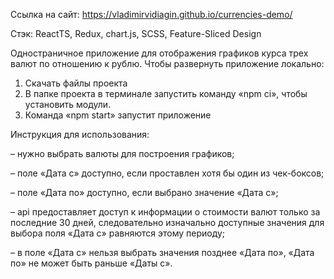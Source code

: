 Ссылка на сайт: https://vladimirvidiagin.github.io/currencies-demo/

Стэк: ReactTS, Redux, chart.js, SCSS, Feature-Sliced Design 

Одностраничное приложение для отображения графиков курса трех валют по отношению к рублю.
Чтобы развернуть приложение локально:
1)	Скачать файлы проекта
2)	В папке проекта в терминале запустить команду «npm ci», чтобы установить модули.
3)	Команда «npm start» запустит приложение
   
Инструкция для использования:

–	нужно выбрать валюты для построения графиков;

–	поле «Дата с» доступно, если проставлен хотя бы один из чек-боксов;

–	поле «Дата по» доступно, если выбрано значение «Дата с»;

–	api предоставляет доступ к информации о стоимости валют только за последние 30 дней, следовательно изначально доступные значения для выбора поля «Дата с» равняются этому периоду;

–	в поле «Дата с» нельзя выбрать значения позднее «Дата по», «Дата по» не может быть раньше «Даты с».
